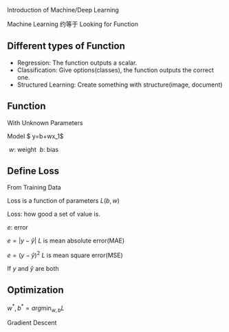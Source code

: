 Introduction of Machine/Deep Learning

Machine Learning 约等于 Looking for Function 

## Different types of Function

- Regression: The function outputs a scalar.
- Classification: Give options(classes), the function outputs the correct one.
- Structured Learning: Create something with structure(image, document) 

## Function

With Unknown Parameters

Model $ y=b+wx_1$

​	$w$: weight
​	$b$: bias

## Define Loss

From Training Data

Loss is a function of parameters $L(b, w)$

Loss: how good a set of value is.

$e$: error

$e=|y-\hat{y}|$ $L$ is mean absolute error(MAE)

$e = (y-\hat{y})^2$ $L$ is mean square error(MSE)

If $y$ and $\hat{y}$ are both 

## Optimization

$w^*, b^* = arg \min_{w, b} L$

Gradient Descent